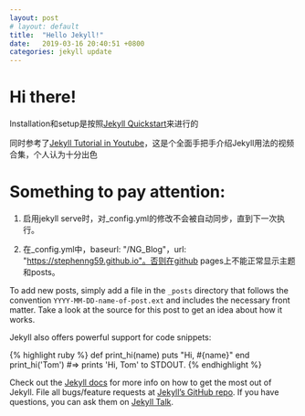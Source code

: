 ```yaml
---
layout: post
# layout: default
title:  "Hello Jekyll!"
date:   2019-03-16 20:40:51 +0800
categories: jekyll update
---
```


# Hi there!
Installation和setup是按照[Jekyll Quickstart][jekyll-quickstart]来进行的

同时参考了[Jekyll Tutorial in Youtube][jekyll-youtube]，这是个全面手把手介绍Jekyll用法的视频合集，个人认为十分出色


# Something to pay attention:
1. 启用jekyll serve时，对_config.yml的修改不会被自动同步，直到下一次执行。

2. 在_config.yml中，baseurl: "/NG_Blog"，url: "https://stephenng59.github.io"。否则在github pages上不能正常显示主题和posts。

To add new posts, simply add a file in the `_posts` directory that follows the convention `YYYY-MM-DD-name-of-post.ext` and includes the necessary front matter. Take a look at the source for this post to get an idea about how it works.

Jekyll also offers powerful support for code snippets:

{% highlight ruby %}
def print_hi(name)
  puts "Hi, #{name}"
end
print_hi('Tom')
#=> prints 'Hi, Tom' to STDOUT.
{% endhighlight %}

Check out the [Jekyll docs][jekyll-docs] for more info on how to get the most out of Jekyll. File all bugs/feature requests at [Jekyll’s GitHub repo][jekyll-gh]. If you have questions, you can ask them on [Jekyll Talk][jekyll-talk].


[jekyll-quickstart]: https://jekyllrb.com/docs/
[jekyll-youtube]: https://www.youtube.com/watch?v=T1itpPvFWHI&list=PLLAZ4kZ9dFpOPV5C5Ay0pHaa0RJFhcmcB
[jekyll-docs]: https://jekyllrb.com/docs/home
[jekyll-gh]:   https://github.com/jekyll/jekyll
[jekyll-talk]: https://talk.jekyllrb.com/
